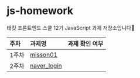 # js-homework

태킷 프론트엔드 스쿨 12기 JavaScript 과제 저장소입니다🙌

| 주차  | 과제명                             | 과제 확인 여부 |
| :---- | :--------------------------------- | :------------- |
| 1주차 | [misson01](./md/misson01.md)       |                |
| 2주차 | [naver_login](./md/naver_login.md) |                |
